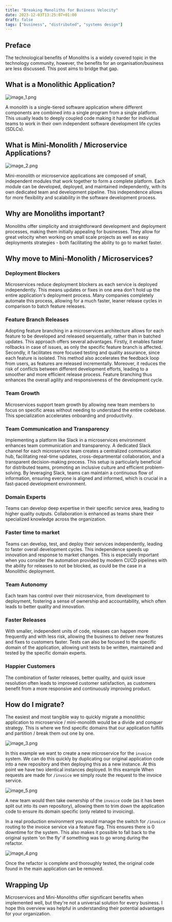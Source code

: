 ```yaml
---
title: "Breaking Monoliths for Business Velocity"
date: 2023-12-03T13:25:07+01:00
draft: false
tags: ["business", "distributed", "systems design"]
---
```


## Preface

The technological benefits of Monoliths is a widely covered topic in the technology community,
however, the benefits for an organisation/business are less discussed.
This post aims to bridge that gap.

## What is a Monolithic Application?

![image_1.png](image_1.png)

A monolith is a single-tiered software application where different components are combined into
a single program from a single platform. This usually leads to deeply coupled code making it harder
for individual teams to work in their own independent software development life cycles (SDLCs).

## What is Mini-Monolith / Microservice Applications?

![image_2.png](image_2.png)

Mini-monolith or microservice applications are composed of small, independent modules that work together
to form a complete platform. Each module can be developed, deployed, and maintained independently, with its 
own dedicated team and development pipeline. This independence allows for more flexibility and scalability in
the software development process.

## Why are Monoliths important?
Monoliths offer simplicity and straightforward development and deployment processes,
making them initially appealing for businesses. They allow for great velocity when working on small scale projects
as well as easy deployments strategies - both facilitating the ability to go to market faster.

## Why move to Mini-Monolith / Microservices? 

### Deployment Blockers
Microservices reduce deployment blockers as each service is deployed independently. This means updates or 
fixes in one area don't hold up the entire application's deployment process. Many companies completely automate this
process, allowing for a much faster, leaner release cycles in comparison to batch feature releases.

### Feature Branch Releases
Adopting feature branching in a microservices architecture allows for each feature to be developed and released 
sequentially, rather than in batched updates. This approach offers several advantages. Firstly, it enables faster 
rollbacks in case of issues, as only the specific feature branch is affected. Secondly, it facilitates more focused 
testing and quality assurance, since each feature is isolated. This method also accelerates the feedback loop from 
users, as features are released incrementally. Moreover, it reduces the risk of conflicts between different development 
efforts, leading to a smoother and more efficient release process. Feature branching thus enhances the overall agility 
and responsiveness of the development cycle.

### Team Growth
Microservices support team growth by allowing new team members to focus on specific areas without needing to
understand the entire codebase. This specialization accelerates onboarding and productivity.

### Team Communication and Transparency
Implementing a platform like Slack in a microservices environment enhances team communication and transparency. 
A dedicated Slack channel for each microservice team creates a centralized communication hub,
facilitating real-time updates, cross-departmental collaboration, and a transparent decision-making process. 
This setup is particularly beneficial for distributed teams, promoting an inclusive culture and efficient
problem-solving. By leveraging Slack, teams can maintain a continuous flow of information, ensuring everyone is 
aligned and informed, which is crucial in a fast-paced development environment.

### Domain Experts
Teams can develop deep expertise in their specific service area, leading to higher quality outputs. 
Collaboration is enhanced as teams share their specialized knowledge across the organization.

### Faster time to market 
Teams can develop, test, and deploy their services independently, leading to faster overall development cycles.
This independence speeds up innovation and response to market changes. This is especially important when you consider 
the automation provided by modern CI/CD pipelines with the ability for releases to not be blocked, as could be the case
in a Monolithic deployment.

### Team Autonomy 
Each team has control over their microservice, from development to deployment, fostering a sense of ownership and
accountability, which often leads to better quality and innovation. 

### Faster Releases
With smaller, independent units of code, releases can happen more frequently and with less risk, allowing the
business to deliver new features and fixes to customers faster. Tests can also be focused to the specific domain
of the application, allowing unit tests to be written, maintained and tested by the specific domain experts.

### Happier Customers
The combination of faster releases, better quality, and quick issue resolution often leads to improved customer
satisfaction, as customers benefit from a more responsive and continuously improving product.

## How do I migrate? 

The easiest and most tangible way to quickly migrate a monolithic application to microservice / mini-monolith would
be a divide and conquer strategy. This is where we find specific domains that our application fulfills and partition /
break them out one by one.

![image_3.png](image_3.png)

In this example we want to create a new microservice for the `invoice` system.
We can do this quickly by duplicating our original application code into a new repository and then deploying this 
as a new instance. At this point we have two identical instances deployed. In this example When requests are made
for `/invoice` we simply route the request to the invoice service.

![image_5.png](image_5.png)

A new team would then take ownership of the `invoice` code (as it has been split out into its own repository), allowing 
them to trim down the application code to ensure its domain specific (only related to invoicing).

In a real production environment you would manage the switch for `/invoice` routing to the invoice service via a
feature flag. This ensures there is 0 downtime for the system. This also makes it possible to fall back to the original
system 'on the fly' if something was to go wrong during the refactor. 

![image_4.png](image_4.png)

Once the refactor is complete and thoroughly tested, the original code found in the main application can be removed.

## Wrapping Up

Microservices and Mini-Monoliths offer significant benefits when implemented well, but they're not a universal solution
for every business. I hope this overview was helpful in understanding their potential advantages for your organization.